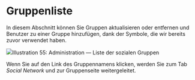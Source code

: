 # Gruppenliste

In diesem Abschnitt können Sie Gruppen aktualisieren oder entfernen und Benutzer zu einer Gruppe hinzufügen, dank der Symbole, die wir bereits zuvor verwendet haben.

![](../../.gitbook/assets/groupeliste%20%283%29.png)Illustration 55: Administration — Liste der sozialen Gruppen

Wenn Sie auf den Link des Gruppennamens klicken, werden Sie zum Tab _Social Network_ und zur Gruppenseite weitergeleitet.